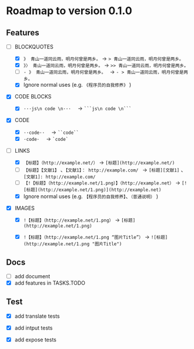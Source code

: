 # Roadmap to version 0.1.0

## Features

- [ ] BLOCKQUOTES

  - [x] ``》 青山一道同云雨，明月何曾是两乡。`` → ``> 青山一道同云雨，明月何曾是两乡。``
  - [x] ``》〉 青山一道同云雨，明月何曾是两乡。`` → ``>> 青山一道同云雨，明月何曾是两乡。``
  - [ ] ``- 》 青山一道同云雨，明月何曾是两乡。 `` → ``- > 青山一道同云雨，明月何曾是两乡。 `` 
  - [x] Ignore normal uses (e.g. ``《程序员的自我修养》`` )

- [x] CODE BLOCKS

  - [x] ``···js\n code \n···  `` → `` ```js\n code \n```  `` 

- [x] CODE

  - [x] ``··code··  `` → ``` ``code`` ```
  - [x] ``·code·  `` → ``` `code` ```

- [ ] LINKS

  - [x] ``【标题】（http://example.net/）`` → ``[标题](http://example.net/)``
  - [ ] ``【标题】【文献1】`` 、``【文献1】： http://example.com/ ``  → ``[标题][文献1]`` 、``[文献1]: http://example.com/``
  - [ ] ``【!【标题】（http://example.net/1.png）】（http://example.net）`` → ``[![标题](http://example.net/1.png)](http://example.net)``
  - [x] Ignore normal uses (e.g. ``【程序员的自我修养】``、``（普通说明）`` )

- [x] IMAGES

  - [x] ``!【标题】（http://example.net/1.png）`` → ``[标题](http://example.net/1.png)``
  - [x] ``!【标题】（http://example.net/1.png “图片Title”）`` → ``![标题](http://example.net/1.png "图片Title")``


## Docs

- [ ] add document
- [x] add features in TASKS.TODO

## Test

- [x] add translate tests
- [x] add intput tests
- [x] add expose tests

